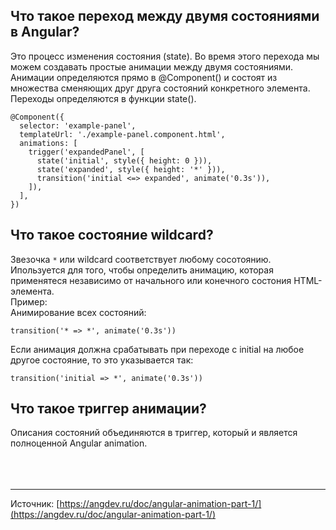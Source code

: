 ## <a name="transition"></a> Что такое переход между двумя состояниями в Angular?

Это процесс изменения состояния (state). Во время этого перехода мы можем создавать простые анимации между двумя состояниями. Анимации определяются прямо в @Component() и состоят из множества сменяющих друг друга состояний конкретного элемента. Переходы определяются в функции state().

```
@Component({
  selector: 'example-panel',
  templateUrl: './example-panel.component.html',
  animations: [
    trigger('expandedPanel', [
      state('initial', style({ height: 0 })),
      state('expanded', style({ height: '*' })),
      transition('initial <=> expanded', animate('0.3s')),
    ]),
  ],
})
```

## <a name="wildcard"></a>Что такое состояние wildcard?

Звезочка `*` или wildcard соответствует любому сосотоянию. Ипользуется для того, чтобы определить анимацию, которая применятеся независимо от начального или конечного состония HTML-элемента. <br/>
Пример:<br/>
Анимирование всех состояний:<br/>

```
transition('* => *', animate('0.3s'))
```

Если анимация должна срабатывать при переходе с initial на любое другое состояние, то это указывается так:

```
transition('initial => *', animate('0.3s'))
```

## <a name="trigger"></a>Что такое триггер анимации?

Описания состояний объединяются в триггер, который и является полноценной Angular animation.
<br/>
<br/>
<br/>
<br/>

<hr/>

Источник: [https://angdev.ru/doc/angular-animation-part-1/](https://angdev.ru/doc/angular-animation-part-1/)
